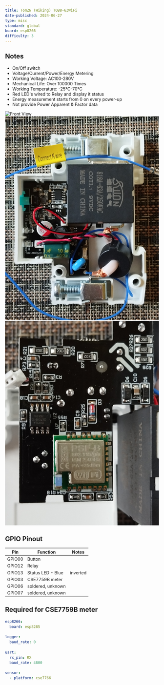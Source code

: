 ```yaml
---
title: TomZN (Hiking) TOB8-63WiFi
date-published: 2024-06-27
type: misc
standard: global
board: esp8266
difficulty: 3
---
```


## Notes

- On/Off switch
- Voltage/Current/Power/Energy Metering
- Working Voltage: AC100-280V
- Mechanical Life: Over 100000 Times
- Working Temperature: -25℃-70℃
- Red LED's wired to Relay and display it status
- Energy measurement starts from 0 on every power-up
- Not provide Power Apparent & Factor data

![Front View](./TOB8-63iFi_front.jpg "TOB8 Front View")
![Inside View](./TOB8-63WiFi_inside.jpg "TOB8 Inside View")
![Module View](./TOB8-63WiFi_module.jpg "TOB8 ESP Module")

## GPIO Pinout

| Pin    | Function          | Notes    |
| ------ | ----------------- | -------- |
| GPIO00 | Button            |          |
| GPIO12 | Relay             |          |
| GPIO13 | Status LED - Blue | inverted |
| GPIO03 | CSE7759B meter    |          |
| GPIO06 | soldered, unknown |          |
| GPIO07 | soldered, unknown |          |

## Required for CSE7759B meter

```yaml
esp8266:
  board: esp8285

logger:
  baud_rate: 0

uart:
  rx_pin: RX
  baud_rate: 4800

sensor:
  - platform: cse7766
```
